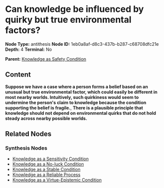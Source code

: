 # Can knowledge be influenced by quirky but true environmental factors?

**Node Type:** antithesis
**Node ID:** 1eb0a8af-d8c3-437b-b287-c68708dfc21e
**Depth:** 4
**Terminal:** No

**Parent:** [Knowledge as Safety Condition](knowledge-as-safety-condition-synthesis-3633121c-c6e5-4232-8f43-2d5bf09ffab9.md)

## Content

**Suppose we have a case where a person forms a belief based on an unusual but true environmental factor, which could easily be different in most nearby worlds. Intuitively, such quirkiness would seem to undermine the person's claim to knowledge because the condition supporting the belief is fragile.**, **There is a plausible principle that knowledge should not depend on environmental quirks that do not hold steady across nearby possible worlds.**

## Related Nodes

### Synthesis Nodes

- [Knowledge as a Sensitivity Condition](knowledge-as-a-sensitivity-condition-synthesis-0fe246aa-5053-43b3-bcaa-c4d607290289.md)
- [Knowledge as a No-luck Condition](knowledge-as-a-no-luck-condition-synthesis-02cdccbe-429f-4786-baad-f729afeb5fed.md)
- [Knowledge as a Stable Condition](knowledge-as-a-stable-condition-synthesis-72fb12b6-094c-4711-ac77-b88ab02e21f2.md)
- [Knowledge as a Reliable Process](knowledge-as-a-reliable-process-synthesis-9caca691-3f46-46cb-8558-a49643136283.md)
- [Knowledge as a Virtue-Epistemic Condition](knowledge-as-a-virtue-epistemic-condition-synthesis-f8d47c4c-2b89-4150-a930-a9658e3b9418.md)
